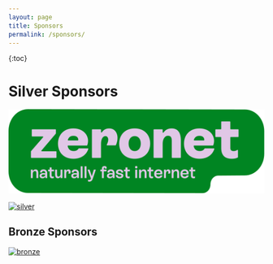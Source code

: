 ```yaml
---
layout: page
title: Sponsors
permalink: /sponsors/
---
```



{:toc}


# Silver Sponsors  <!-- here and on sponsors page of website -->

[![silver-zeronet-logo]][silver-zeronet-link]

[![silver]](https://opencollective.com/offlineimap-organization/contribute)


## Bronze Sponsors

[![bronze]](https://opencollective.com/offlineimap-organization/contribute)


<!-- Links -->
[silver]: https://opencollective.com/offlineimap-organization/tiers/silver-sponsor.svg
[bronze]: https://opencollective.com/offlineimap-organization/tiers/bronze-sponsor.svg
[silver-zeronet-link]: https://zeronet.co.nz/ "Zeronet - naturally fast internet."
[silver-zeronet-logo]: /assets/img/sponsors/zeronet.svg

<!--
vim: ts=2 expandtab :
-->
